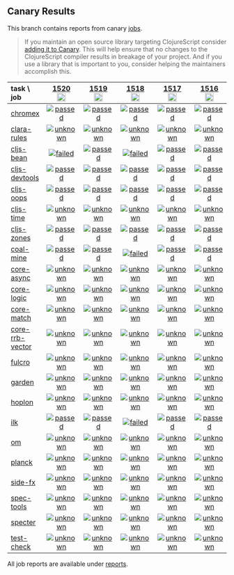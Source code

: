 ## Canary Results

This branch contains reports from canary [jobs](https://github.com/cljs-oss/canary/tree/jobs).

> If you maintain an open source library targeting ClojureScript consider [adding it to Canary](https://github.com/cljs-oss/canary/tree/master#how-to-participate). This will help ensure that no changes to the ClojureScript compiler results in breakage of your project. And if you use a library that is important to you, consider helping the maintainers accomplish this.

[//]: # (begin_overview_table)

| task \ job | <a href="reports/2020/09/01/job-001520-1.10.824-599cd05f" title="job #1520&#xA;&#xA;job&#xA;&#xA;requested by BinaryAge Bot (@babot) on 2020-09-01T11:06:36Z">1520<br/><img width=20 height=20 src="https://avatars0.githubusercontent.com/u/1476765?v=4&s=60"></a> | <a href="reports/2020/08/31/job-001519-1.10.824-599cd05f" title="job #1519&#xA;&#xA;job&#xA;&#xA;requested by BinaryAge Bot (@babot) on 2020-08-31T11:03:00Z">1519<br/><img width=20 height=20 src="https://avatars0.githubusercontent.com/u/1476765?v=4&s=60"></a> | <a href="reports/2020/08/30/job-001518-1.10.824-599cd05f" title="job #1518&#xA;&#xA;job&#xA;&#xA;requested by BinaryAge Bot (@babot) on 2020-08-30T11:11:24Z">1518<br/><img width=20 height=20 src="https://avatars0.githubusercontent.com/u/1476765?v=4&s=60"></a> | <a href="reports/2020/08/29/job-001517-1.10.824-599cd05f" title="job #1517&#xA;&#xA;job&#xA;&#xA;requested by BinaryAge Bot (@babot) on 2020-08-29T11:09:51Z">1517<br/><img width=20 height=20 src="https://avatars0.githubusercontent.com/u/1476765?v=4&s=60"></a> | <a href="reports/2020/08/28/job-001516-1.10.824-599cd05f" title="job #1516&#xA;&#xA;job&#xA;&#xA;requested by BinaryAge Bot (@babot) on 2020-08-28T11:06:32Z">1516<br/><img width=20 height=20 src="https://avatars0.githubusercontent.com/u/1476765?v=4&s=60"></a> | <a href="reports/2020/08/27/job-001515-1.10.824-599cd05f" title="job #1515&#xA;&#xA;job&#xA;&#xA;requested by BinaryAge Bot (@babot) on 2020-08-27T11:05:56Z">1515<br/><img width=20 height=20 src="https://avatars0.githubusercontent.com/u/1476765?v=4&s=60"></a> | <a href="reports/2020/08/26/job-001514-1.10.824-599cd05f" title="job #1514&#xA;&#xA;job&#xA;&#xA;requested by BinaryAge Bot (@babot) on 2020-08-26T11:06:00Z">1514<br/><img width=20 height=20 src="https://avatars0.githubusercontent.com/u/1476765?v=4&s=60"></a> | <a href="reports/2020/08/25/job-001513-1.10.824-599cd05f" title="job #1513&#xA;&#xA;job&#xA;&#xA;requested by BinaryAge Bot (@babot) on 2020-08-25T11:06:29Z">1513<br/><img width=20 height=20 src="https://avatars0.githubusercontent.com/u/1476765?v=4&s=60"></a> | <a href="reports/2020/08/24/job-001512-1.10.824-599cd05f" title="job #1512&#xA;&#xA;job&#xA;&#xA;requested by BinaryAge Bot (@babot) on 2020-08-24T11:05:44Z">1512<br/><img width=20 height=20 src="https://avatars0.githubusercontent.com/u/1476765?v=4&s=60"></a> | <a href="reports/2020/08/23/job-001511-1.10.822-a15247a7" title="job #1511&#xA;&#xA;job&#xA;&#xA;requested by BinaryAge Bot (@babot) on 2020-08-23T11:06:44Z">1511<br/><img width=20 height=20 src="https://avatars0.githubusercontent.com/u/1476765?v=4&s=60"></a> |
| :--- | :---: | :---: | :---: | :---: | :---: | :---: | :---: | :---: | :---: | :---: |
| [chromex](https://github.com/binaryage/chromex) | <a href="reports/2020/09/01/job-001520-1.10.824-599cd05f#-chromex"><img title="passed" src="http://box.binaryage.com/s-passed.svg"><a> | <a href="reports/2020/08/31/job-001519-1.10.824-599cd05f#-chromex"><img title="passed" src="http://box.binaryage.com/s-passed.svg"><a> | <a href="reports/2020/08/30/job-001518-1.10.824-599cd05f#-chromex"><img title="passed" src="http://box.binaryage.com/s-passed.svg"><a> | <a href="reports/2020/08/29/job-001517-1.10.824-599cd05f#-chromex"><img title="passed" src="http://box.binaryage.com/s-passed.svg"><a> | <a href="reports/2020/08/28/job-001516-1.10.824-599cd05f#-chromex"><img title="passed" src="http://box.binaryage.com/s-passed.svg"><a> | <a href="reports/2020/08/27/job-001515-1.10.824-599cd05f#-chromex"><img title="passed" src="http://box.binaryage.com/s-passed.svg"><a> | <a href="reports/2020/08/26/job-001514-1.10.824-599cd05f#-chromex"><img title="passed" src="http://box.binaryage.com/s-passed.svg"><a> | <a href="reports/2020/08/25/job-001513-1.10.824-599cd05f#-chromex"><img title="passed" src="http://box.binaryage.com/s-passed.svg"><a> | <a href="reports/2020/08/24/job-001512-1.10.824-599cd05f#-chromex"><img title="passed" src="http://box.binaryage.com/s-passed.svg"><a> | <a href="reports/2020/08/23/job-001511-1.10.822-a15247a7#-chromex"><img title="passed" src="http://box.binaryage.com/s-passed.svg"><a> |
| [clara-rules](https://github.com/cerner/clara-rules) | <a href="reports/2020/09/01/job-001520-1.10.824-599cd05f#-clara-rules"><img title="unknown" src="http://box.binaryage.com/s-unknown.svg"><a> | <a href="reports/2020/08/31/job-001519-1.10.824-599cd05f#-clara-rules"><img title="unknown" src="http://box.binaryage.com/s-unknown.svg"><a> | <a href="reports/2020/08/30/job-001518-1.10.824-599cd05f#-clara-rules"><img title="unknown" src="http://box.binaryage.com/s-unknown.svg"><a> | <a href="reports/2020/08/29/job-001517-1.10.824-599cd05f#-clara-rules"><img title="unknown" src="http://box.binaryage.com/s-unknown.svg"><a> | <a href="reports/2020/08/28/job-001516-1.10.824-599cd05f#-clara-rules"><img title="unknown" src="http://box.binaryage.com/s-unknown.svg"><a> | <a href="reports/2020/08/27/job-001515-1.10.824-599cd05f#-clara-rules"><img title="unknown" src="http://box.binaryage.com/s-unknown.svg"><a> | <a href="reports/2020/08/26/job-001514-1.10.824-599cd05f#-clara-rules"><img title="unknown" src="http://box.binaryage.com/s-unknown.svg"><a> | <a href="reports/2020/08/25/job-001513-1.10.824-599cd05f#-clara-rules"><img title="unknown" src="http://box.binaryage.com/s-unknown.svg"><a> | <a href="reports/2020/08/24/job-001512-1.10.824-599cd05f#-clara-rules"><img title="unknown" src="http://box.binaryage.com/s-unknown.svg"><a> | <a href="reports/2020/08/23/job-001511-1.10.822-a15247a7#-clara-rules"><img title="unknown" src="http://box.binaryage.com/s-unknown.svg"><a> |
| [cljs-bean](https://github.com/mfikes/cljs-bean) | <a href="reports/2020/09/01/job-001520-1.10.824-599cd05f#-cljs-bean"><img title="failed" src="http://box.binaryage.com/s-failed.svg"><a> | <a href="reports/2020/08/31/job-001519-1.10.824-599cd05f#-cljs-bean"><img title="passed" src="http://box.binaryage.com/s-passed.svg"><a> | <a href="reports/2020/08/30/job-001518-1.10.824-599cd05f#-cljs-bean"><img title="failed" src="http://box.binaryage.com/s-failed.svg"><a> | <a href="reports/2020/08/29/job-001517-1.10.824-599cd05f#-cljs-bean"><img title="passed" src="http://box.binaryage.com/s-passed.svg"><a> | <a href="reports/2020/08/28/job-001516-1.10.824-599cd05f#-cljs-bean"><img title="passed" src="http://box.binaryage.com/s-passed.svg"><a> | <a href="reports/2020/08/27/job-001515-1.10.824-599cd05f#-cljs-bean"><img title="passed" src="http://box.binaryage.com/s-passed.svg"><a> | <a href="reports/2020/08/26/job-001514-1.10.824-599cd05f#-cljs-bean"><img title="passed" src="http://box.binaryage.com/s-passed.svg"><a> | <a href="reports/2020/08/25/job-001513-1.10.824-599cd05f#-cljs-bean"><img title="passed" src="http://box.binaryage.com/s-passed.svg"><a> | <a href="reports/2020/08/24/job-001512-1.10.824-599cd05f#-cljs-bean"><img title="passed" src="http://box.binaryage.com/s-passed.svg"><a> | <a href="reports/2020/08/23/job-001511-1.10.822-a15247a7#-cljs-bean"><img title="passed" src="http://box.binaryage.com/s-passed.svg"><a> |
| [cljs-devtools](https://github.com/binaryage/cljs-devtools) | <a href="reports/2020/09/01/job-001520-1.10.824-599cd05f#-cljs-devtools"><img title="passed" src="http://box.binaryage.com/s-passed.svg"><a> | <a href="reports/2020/08/31/job-001519-1.10.824-599cd05f#-cljs-devtools"><img title="passed" src="http://box.binaryage.com/s-passed.svg"><a> | <a href="reports/2020/08/30/job-001518-1.10.824-599cd05f#-cljs-devtools"><img title="passed" src="http://box.binaryage.com/s-passed.svg"><a> | <a href="reports/2020/08/29/job-001517-1.10.824-599cd05f#-cljs-devtools"><img title="passed" src="http://box.binaryage.com/s-passed.svg"><a> | <a href="reports/2020/08/28/job-001516-1.10.824-599cd05f#-cljs-devtools"><img title="passed" src="http://box.binaryage.com/s-passed.svg"><a> | <a href="reports/2020/08/27/job-001515-1.10.824-599cd05f#-cljs-devtools"><img title="passed" src="http://box.binaryage.com/s-passed.svg"><a> | <a href="reports/2020/08/26/job-001514-1.10.824-599cd05f#-cljs-devtools"><img title="passed" src="http://box.binaryage.com/s-passed.svg"><a> | <a href="reports/2020/08/25/job-001513-1.10.824-599cd05f#-cljs-devtools"><img title="passed" src="http://box.binaryage.com/s-passed.svg"><a> | <a href="reports/2020/08/24/job-001512-1.10.824-599cd05f#-cljs-devtools"><img title="passed" src="http://box.binaryage.com/s-passed.svg"><a> | <a href="reports/2020/08/23/job-001511-1.10.822-a15247a7#-cljs-devtools"><img title="passed" src="http://box.binaryage.com/s-passed.svg"><a> |
| [cljs-oops](https://github.com/binaryage/cljs-oops) | <a href="reports/2020/09/01/job-001520-1.10.824-599cd05f#-cljs-oops"><img title="passed" src="http://box.binaryage.com/s-passed.svg"><a> | <a href="reports/2020/08/31/job-001519-1.10.824-599cd05f#-cljs-oops"><img title="passed" src="http://box.binaryage.com/s-passed.svg"><a> | <a href="reports/2020/08/30/job-001518-1.10.824-599cd05f#-cljs-oops"><img title="passed" src="http://box.binaryage.com/s-passed.svg"><a> | <a href="reports/2020/08/29/job-001517-1.10.824-599cd05f#-cljs-oops"><img title="passed" src="http://box.binaryage.com/s-passed.svg"><a> | <a href="reports/2020/08/28/job-001516-1.10.824-599cd05f#-cljs-oops"><img title="passed" src="http://box.binaryage.com/s-passed.svg"><a> | <a href="reports/2020/08/27/job-001515-1.10.824-599cd05f#-cljs-oops"><img title="passed" src="http://box.binaryage.com/s-passed.svg"><a> | <a href="reports/2020/08/26/job-001514-1.10.824-599cd05f#-cljs-oops"><img title="passed" src="http://box.binaryage.com/s-passed.svg"><a> | <a href="reports/2020/08/25/job-001513-1.10.824-599cd05f#-cljs-oops"><img title="passed" src="http://box.binaryage.com/s-passed.svg"><a> | <a href="reports/2020/08/24/job-001512-1.10.824-599cd05f#-cljs-oops"><img title="passed" src="http://box.binaryage.com/s-passed.svg"><a> | <a href="reports/2020/08/23/job-001511-1.10.822-a15247a7#-cljs-oops"><img title="passed" src="http://box.binaryage.com/s-passed.svg"><a> |
| [cljs-time](https://github.com/andrewmcveigh/cljs-time) | <a href="reports/2020/09/01/job-001520-1.10.824-599cd05f#-cljs-time"><img title="unknown" src="http://box.binaryage.com/s-unknown.svg"><a> | <a href="reports/2020/08/31/job-001519-1.10.824-599cd05f#-cljs-time"><img title="unknown" src="http://box.binaryage.com/s-unknown.svg"><a> | <a href="reports/2020/08/30/job-001518-1.10.824-599cd05f#-cljs-time"><img title="unknown" src="http://box.binaryage.com/s-unknown.svg"><a> | <a href="reports/2020/08/29/job-001517-1.10.824-599cd05f#-cljs-time"><img title="unknown" src="http://box.binaryage.com/s-unknown.svg"><a> | <a href="reports/2020/08/28/job-001516-1.10.824-599cd05f#-cljs-time"><img title="unknown" src="http://box.binaryage.com/s-unknown.svg"><a> | <a href="reports/2020/08/27/job-001515-1.10.824-599cd05f#-cljs-time"><img title="unknown" src="http://box.binaryage.com/s-unknown.svg"><a> | <a href="reports/2020/08/26/job-001514-1.10.824-599cd05f#-cljs-time"><img title="unknown" src="http://box.binaryage.com/s-unknown.svg"><a> | <a href="reports/2020/08/25/job-001513-1.10.824-599cd05f#-cljs-time"><img title="unknown" src="http://box.binaryage.com/s-unknown.svg"><a> | <a href="reports/2020/08/24/job-001512-1.10.824-599cd05f#-cljs-time"><img title="unknown" src="http://box.binaryage.com/s-unknown.svg"><a> | <a href="reports/2020/08/23/job-001511-1.10.822-a15247a7#-cljs-time"><img title="unknown" src="http://box.binaryage.com/s-unknown.svg"><a> |
| [cljs-zones](https://github.com/binaryage/cljs-zones) | <a href="reports/2020/09/01/job-001520-1.10.824-599cd05f#-cljs-zones"><img title="passed" src="http://box.binaryage.com/s-passed.svg"><a> | <a href="reports/2020/08/31/job-001519-1.10.824-599cd05f#-cljs-zones"><img title="passed" src="http://box.binaryage.com/s-passed.svg"><a> | <a href="reports/2020/08/30/job-001518-1.10.824-599cd05f#-cljs-zones"><img title="passed" src="http://box.binaryage.com/s-passed.svg"><a> | <a href="reports/2020/08/29/job-001517-1.10.824-599cd05f#-cljs-zones"><img title="passed" src="http://box.binaryage.com/s-passed.svg"><a> | <a href="reports/2020/08/28/job-001516-1.10.824-599cd05f#-cljs-zones"><img title="passed" src="http://box.binaryage.com/s-passed.svg"><a> | <a href="reports/2020/08/27/job-001515-1.10.824-599cd05f#-cljs-zones"><img title="passed" src="http://box.binaryage.com/s-passed.svg"><a> | <a href="reports/2020/08/26/job-001514-1.10.824-599cd05f#-cljs-zones"><img title="passed" src="http://box.binaryage.com/s-passed.svg"><a> | <a href="reports/2020/08/25/job-001513-1.10.824-599cd05f#-cljs-zones"><img title="passed" src="http://box.binaryage.com/s-passed.svg"><a> | <a href="reports/2020/08/24/job-001512-1.10.824-599cd05f#-cljs-zones"><img title="passed" src="http://box.binaryage.com/s-passed.svg"><a> | <a href="reports/2020/08/23/job-001511-1.10.822-a15247a7#-cljs-zones"><img title="passed" src="http://box.binaryage.com/s-passed.svg"><a> |
| [coal-mine](https://github.com/mfikes/coal-mine) | <a href="reports/2020/09/01/job-001520-1.10.824-599cd05f#-coal-mine"><img title="passed" src="http://box.binaryage.com/s-passed.svg"><a> | <a href="reports/2020/08/31/job-001519-1.10.824-599cd05f#-coal-mine"><img title="passed" src="http://box.binaryage.com/s-passed.svg"><a> | <a href="reports/2020/08/30/job-001518-1.10.824-599cd05f#-coal-mine"><img title="failed" src="http://box.binaryage.com/s-failed.svg"><a> | <a href="reports/2020/08/29/job-001517-1.10.824-599cd05f#-coal-mine"><img title="passed" src="http://box.binaryage.com/s-passed.svg"><a> | <a href="reports/2020/08/28/job-001516-1.10.824-599cd05f#-coal-mine"><img title="passed" src="http://box.binaryage.com/s-passed.svg"><a> | <a href="reports/2020/08/27/job-001515-1.10.824-599cd05f#-coal-mine"><img title="passed" src="http://box.binaryage.com/s-passed.svg"><a> | <a href="reports/2020/08/26/job-001514-1.10.824-599cd05f#-coal-mine"><img title="passed" src="http://box.binaryage.com/s-passed.svg"><a> | <a href="reports/2020/08/25/job-001513-1.10.824-599cd05f#-coal-mine"><img title="passed" src="http://box.binaryage.com/s-passed.svg"><a> | <a href="reports/2020/08/24/job-001512-1.10.824-599cd05f#-coal-mine"><img title="passed" src="http://box.binaryage.com/s-passed.svg"><a> | <a href="reports/2020/08/23/job-001511-1.10.822-a15247a7#-coal-mine"><img title="passed" src="http://box.binaryage.com/s-passed.svg"><a> |
| [core-async](https://github.com/clojure/core.async) | <a href="reports/2020/09/01/job-001520-1.10.824-599cd05f#-core-async"><img title="unknown" src="http://box.binaryage.com/s-unknown.svg"><a> | <a href="reports/2020/08/31/job-001519-1.10.824-599cd05f#-core-async"><img title="unknown" src="http://box.binaryage.com/s-unknown.svg"><a> | <a href="reports/2020/08/30/job-001518-1.10.824-599cd05f#-core-async"><img title="unknown" src="http://box.binaryage.com/s-unknown.svg"><a> | <a href="reports/2020/08/29/job-001517-1.10.824-599cd05f#-core-async"><img title="unknown" src="http://box.binaryage.com/s-unknown.svg"><a> | <a href="reports/2020/08/28/job-001516-1.10.824-599cd05f#-core-async"><img title="unknown" src="http://box.binaryage.com/s-unknown.svg"><a> | <a href="reports/2020/08/27/job-001515-1.10.824-599cd05f#-core-async"><img title="unknown" src="http://box.binaryage.com/s-unknown.svg"><a> | <a href="reports/2020/08/26/job-001514-1.10.824-599cd05f#-core-async"><img title="unknown" src="http://box.binaryage.com/s-unknown.svg"><a> | <a href="reports/2020/08/25/job-001513-1.10.824-599cd05f#-core-async"><img title="unknown" src="http://box.binaryage.com/s-unknown.svg"><a> | <a href="reports/2020/08/24/job-001512-1.10.824-599cd05f#-core-async"><img title="unknown" src="http://box.binaryage.com/s-unknown.svg"><a> | <a href="reports/2020/08/23/job-001511-1.10.822-a15247a7#-core-async"><img title="unknown" src="http://box.binaryage.com/s-unknown.svg"><a> |
| [core-logic](https://github.com/clojure/core.logic) | <a href="reports/2020/09/01/job-001520-1.10.824-599cd05f#-core-logic"><img title="unknown" src="http://box.binaryage.com/s-unknown.svg"><a> | <a href="reports/2020/08/31/job-001519-1.10.824-599cd05f#-core-logic"><img title="unknown" src="http://box.binaryage.com/s-unknown.svg"><a> | <a href="reports/2020/08/30/job-001518-1.10.824-599cd05f#-core-logic"><img title="unknown" src="http://box.binaryage.com/s-unknown.svg"><a> | <a href="reports/2020/08/29/job-001517-1.10.824-599cd05f#-core-logic"><img title="unknown" src="http://box.binaryage.com/s-unknown.svg"><a> | <a href="reports/2020/08/28/job-001516-1.10.824-599cd05f#-core-logic"><img title="unknown" src="http://box.binaryage.com/s-unknown.svg"><a> | <a href="reports/2020/08/27/job-001515-1.10.824-599cd05f#-core-logic"><img title="unknown" src="http://box.binaryage.com/s-unknown.svg"><a> | <a href="reports/2020/08/26/job-001514-1.10.824-599cd05f#-core-logic"><img title="unknown" src="http://box.binaryage.com/s-unknown.svg"><a> | <a href="reports/2020/08/25/job-001513-1.10.824-599cd05f#-core-logic"><img title="unknown" src="http://box.binaryage.com/s-unknown.svg"><a> | <a href="reports/2020/08/24/job-001512-1.10.824-599cd05f#-core-logic"><img title="unknown" src="http://box.binaryage.com/s-unknown.svg"><a> | <a href="reports/2020/08/23/job-001511-1.10.822-a15247a7#-core-logic"><img title="unknown" src="http://box.binaryage.com/s-unknown.svg"><a> |
| [core-match](https://github.com/clojure/core.match) | <a href="reports/2020/09/01/job-001520-1.10.824-599cd05f#-core-match"><img title="unknown" src="http://box.binaryage.com/s-unknown.svg"><a> | <a href="reports/2020/08/31/job-001519-1.10.824-599cd05f#-core-match"><img title="unknown" src="http://box.binaryage.com/s-unknown.svg"><a> | <a href="reports/2020/08/30/job-001518-1.10.824-599cd05f#-core-match"><img title="unknown" src="http://box.binaryage.com/s-unknown.svg"><a> | <a href="reports/2020/08/29/job-001517-1.10.824-599cd05f#-core-match"><img title="unknown" src="http://box.binaryage.com/s-unknown.svg"><a> | <a href="reports/2020/08/28/job-001516-1.10.824-599cd05f#-core-match"><img title="unknown" src="http://box.binaryage.com/s-unknown.svg"><a> | <a href="reports/2020/08/27/job-001515-1.10.824-599cd05f#-core-match"><img title="unknown" src="http://box.binaryage.com/s-unknown.svg"><a> | <a href="reports/2020/08/26/job-001514-1.10.824-599cd05f#-core-match"><img title="unknown" src="http://box.binaryage.com/s-unknown.svg"><a> | <a href="reports/2020/08/25/job-001513-1.10.824-599cd05f#-core-match"><img title="unknown" src="http://box.binaryage.com/s-unknown.svg"><a> | <a href="reports/2020/08/24/job-001512-1.10.824-599cd05f#-core-match"><img title="unknown" src="http://box.binaryage.com/s-unknown.svg"><a> | <a href="reports/2020/08/23/job-001511-1.10.822-a15247a7#-core-match"><img title="unknown" src="http://box.binaryage.com/s-unknown.svg"><a> |
| [core-rrb-vector](https://github.com/clojure/core.rrb-vector) | <a href="reports/2020/09/01/job-001520-1.10.824-599cd05f#-core-rrb-vector"><img title="unknown" src="http://box.binaryage.com/s-unknown.svg"><a> | <a href="reports/2020/08/31/job-001519-1.10.824-599cd05f#-core-rrb-vector"><img title="unknown" src="http://box.binaryage.com/s-unknown.svg"><a> | <a href="reports/2020/08/30/job-001518-1.10.824-599cd05f#-core-rrb-vector"><img title="unknown" src="http://box.binaryage.com/s-unknown.svg"><a> | <a href="reports/2020/08/29/job-001517-1.10.824-599cd05f#-core-rrb-vector"><img title="unknown" src="http://box.binaryage.com/s-unknown.svg"><a> | <a href="reports/2020/08/28/job-001516-1.10.824-599cd05f#-core-rrb-vector"><img title="unknown" src="http://box.binaryage.com/s-unknown.svg"><a> | <a href="reports/2020/08/27/job-001515-1.10.824-599cd05f#-core-rrb-vector"><img title="unknown" src="http://box.binaryage.com/s-unknown.svg"><a> | <a href="reports/2020/08/26/job-001514-1.10.824-599cd05f#-core-rrb-vector"><img title="unknown" src="http://box.binaryage.com/s-unknown.svg"><a> | <a href="reports/2020/08/25/job-001513-1.10.824-599cd05f#-core-rrb-vector"><img title="unknown" src="http://box.binaryage.com/s-unknown.svg"><a> | <a href="reports/2020/08/24/job-001512-1.10.824-599cd05f#-core-rrb-vector"><img title="unknown" src="http://box.binaryage.com/s-unknown.svg"><a> | <a href="reports/2020/08/23/job-001511-1.10.822-a15247a7#-core-rrb-vector"><img title="unknown" src="http://box.binaryage.com/s-unknown.svg"><a> |
| [fulcro](https://github.com/fulcrologic/fulcro) | <a href="reports/2020/09/01/job-001520-1.10.824-599cd05f#-fulcro"><img title="unknown" src="http://box.binaryage.com/s-unknown.svg"><a> | <a href="reports/2020/08/31/job-001519-1.10.824-599cd05f#-fulcro"><img title="unknown" src="http://box.binaryage.com/s-unknown.svg"><a> | <a href="reports/2020/08/30/job-001518-1.10.824-599cd05f#-fulcro"><img title="unknown" src="http://box.binaryage.com/s-unknown.svg"><a> | <a href="reports/2020/08/29/job-001517-1.10.824-599cd05f#-fulcro"><img title="unknown" src="http://box.binaryage.com/s-unknown.svg"><a> | <a href="reports/2020/08/28/job-001516-1.10.824-599cd05f#-fulcro"><img title="unknown" src="http://box.binaryage.com/s-unknown.svg"><a> | <a href="reports/2020/08/27/job-001515-1.10.824-599cd05f#-fulcro"><img title="unknown" src="http://box.binaryage.com/s-unknown.svg"><a> | <a href="reports/2020/08/26/job-001514-1.10.824-599cd05f#-fulcro"><img title="unknown" src="http://box.binaryage.com/s-unknown.svg"><a> | <a href="reports/2020/08/25/job-001513-1.10.824-599cd05f#-fulcro"><img title="unknown" src="http://box.binaryage.com/s-unknown.svg"><a> | <a href="reports/2020/08/24/job-001512-1.10.824-599cd05f#-fulcro"><img title="unknown" src="http://box.binaryage.com/s-unknown.svg"><a> | <a href="reports/2020/08/23/job-001511-1.10.822-a15247a7#-fulcro"><img title="unknown" src="http://box.binaryage.com/s-unknown.svg"><a> |
| [garden](https://github.com/noprompt/garden) | <a href="reports/2020/09/01/job-001520-1.10.824-599cd05f#-garden"><img title="unknown" src="http://box.binaryage.com/s-unknown.svg"><a> | <a href="reports/2020/08/31/job-001519-1.10.824-599cd05f#-garden"><img title="unknown" src="http://box.binaryage.com/s-unknown.svg"><a> | <a href="reports/2020/08/30/job-001518-1.10.824-599cd05f#-garden"><img title="unknown" src="http://box.binaryage.com/s-unknown.svg"><a> | <a href="reports/2020/08/29/job-001517-1.10.824-599cd05f#-garden"><img title="unknown" src="http://box.binaryage.com/s-unknown.svg"><a> | <a href="reports/2020/08/28/job-001516-1.10.824-599cd05f#-garden"><img title="unknown" src="http://box.binaryage.com/s-unknown.svg"><a> | <a href="reports/2020/08/27/job-001515-1.10.824-599cd05f#-garden"><img title="unknown" src="http://box.binaryage.com/s-unknown.svg"><a> | <a href="reports/2020/08/26/job-001514-1.10.824-599cd05f#-garden"><img title="unknown" src="http://box.binaryage.com/s-unknown.svg"><a> | <a href="reports/2020/08/25/job-001513-1.10.824-599cd05f#-garden"><img title="unknown" src="http://box.binaryage.com/s-unknown.svg"><a> | <a href="reports/2020/08/24/job-001512-1.10.824-599cd05f#-garden"><img title="unknown" src="http://box.binaryage.com/s-unknown.svg"><a> | <a href="reports/2020/08/23/job-001511-1.10.822-a15247a7#-garden"><img title="unknown" src="http://box.binaryage.com/s-unknown.svg"><a> |
| [hoplon](https://github.com/hoplon/hoplon) | <a href="reports/2020/09/01/job-001520-1.10.824-599cd05f#-hoplon"><img title="unknown" src="http://box.binaryage.com/s-unknown.svg"><a> | <a href="reports/2020/08/31/job-001519-1.10.824-599cd05f#-hoplon"><img title="unknown" src="http://box.binaryage.com/s-unknown.svg"><a> | <a href="reports/2020/08/30/job-001518-1.10.824-599cd05f#-hoplon"><img title="unknown" src="http://box.binaryage.com/s-unknown.svg"><a> | <a href="reports/2020/08/29/job-001517-1.10.824-599cd05f#-hoplon"><img title="unknown" src="http://box.binaryage.com/s-unknown.svg"><a> | <a href="reports/2020/08/28/job-001516-1.10.824-599cd05f#-hoplon"><img title="unknown" src="http://box.binaryage.com/s-unknown.svg"><a> | <a href="reports/2020/08/27/job-001515-1.10.824-599cd05f#-hoplon"><img title="unknown" src="http://box.binaryage.com/s-unknown.svg"><a> | <a href="reports/2020/08/26/job-001514-1.10.824-599cd05f#-hoplon"><img title="unknown" src="http://box.binaryage.com/s-unknown.svg"><a> | <a href="reports/2020/08/25/job-001513-1.10.824-599cd05f#-hoplon"><img title="unknown" src="http://box.binaryage.com/s-unknown.svg"><a> | <a href="reports/2020/08/24/job-001512-1.10.824-599cd05f#-hoplon"><img title="unknown" src="http://box.binaryage.com/s-unknown.svg"><a> | <a href="reports/2020/08/23/job-001511-1.10.822-a15247a7#-hoplon"><img title="unknown" src="http://box.binaryage.com/s-unknown.svg"><a> |
| [ilk](https://github.com/mfikes/ilk) | <a href="reports/2020/09/01/job-001520-1.10.824-599cd05f#-ilk"><img title="passed" src="http://box.binaryage.com/s-passed.svg"><a> | <a href="reports/2020/08/31/job-001519-1.10.824-599cd05f#-ilk"><img title="passed" src="http://box.binaryage.com/s-passed.svg"><a> | <a href="reports/2020/08/30/job-001518-1.10.824-599cd05f#-ilk"><img title="failed" src="http://box.binaryage.com/s-failed.svg"><a> | <a href="reports/2020/08/29/job-001517-1.10.824-599cd05f#-ilk"><img title="passed" src="http://box.binaryage.com/s-passed.svg"><a> | <a href="reports/2020/08/28/job-001516-1.10.824-599cd05f#-ilk"><img title="passed" src="http://box.binaryage.com/s-passed.svg"><a> | <a href="reports/2020/08/27/job-001515-1.10.824-599cd05f#-ilk"><img title="passed" src="http://box.binaryage.com/s-passed.svg"><a> | <a href="reports/2020/08/26/job-001514-1.10.824-599cd05f#-ilk"><img title="passed" src="http://box.binaryage.com/s-passed.svg"><a> | <a href="reports/2020/08/25/job-001513-1.10.824-599cd05f#-ilk"><img title="passed" src="http://box.binaryage.com/s-passed.svg"><a> | <a href="reports/2020/08/24/job-001512-1.10.824-599cd05f#-ilk"><img title="passed" src="http://box.binaryage.com/s-passed.svg"><a> | <a href="reports/2020/08/23/job-001511-1.10.822-a15247a7#-ilk"><img title="passed" src="http://box.binaryage.com/s-passed.svg"><a> |
| [om](https://github.com/omcljs/om) | <a href="reports/2020/09/01/job-001520-1.10.824-599cd05f#-om"><img title="unknown" src="http://box.binaryage.com/s-unknown.svg"><a> | <a href="reports/2020/08/31/job-001519-1.10.824-599cd05f#-om"><img title="unknown" src="http://box.binaryage.com/s-unknown.svg"><a> | <a href="reports/2020/08/30/job-001518-1.10.824-599cd05f#-om"><img title="unknown" src="http://box.binaryage.com/s-unknown.svg"><a> | <a href="reports/2020/08/29/job-001517-1.10.824-599cd05f#-om"><img title="unknown" src="http://box.binaryage.com/s-unknown.svg"><a> | <a href="reports/2020/08/28/job-001516-1.10.824-599cd05f#-om"><img title="unknown" src="http://box.binaryage.com/s-unknown.svg"><a> | <a href="reports/2020/08/27/job-001515-1.10.824-599cd05f#-om"><img title="unknown" src="http://box.binaryage.com/s-unknown.svg"><a> | <a href="reports/2020/08/26/job-001514-1.10.824-599cd05f#-om"><img title="unknown" src="http://box.binaryage.com/s-unknown.svg"><a> | <a href="reports/2020/08/25/job-001513-1.10.824-599cd05f#-om"><img title="unknown" src="http://box.binaryage.com/s-unknown.svg"><a> | <a href="reports/2020/08/24/job-001512-1.10.824-599cd05f#-om"><img title="unknown" src="http://box.binaryage.com/s-unknown.svg"><a> | <a href="reports/2020/08/23/job-001511-1.10.822-a15247a7#-om"><img title="unknown" src="http://box.binaryage.com/s-unknown.svg"><a> |
| [planck](https://github.com/planck-repl/planck) | <a href="reports/2020/09/01/job-001520-1.10.824-599cd05f#-planck"><img title="unknown" src="http://box.binaryage.com/s-unknown.svg"><a> | <a href="reports/2020/08/31/job-001519-1.10.824-599cd05f#-planck"><img title="unknown" src="http://box.binaryage.com/s-unknown.svg"><a> | <a href="reports/2020/08/30/job-001518-1.10.824-599cd05f#-planck"><img title="unknown" src="http://box.binaryage.com/s-unknown.svg"><a> | <a href="reports/2020/08/29/job-001517-1.10.824-599cd05f#-planck"><img title="unknown" src="http://box.binaryage.com/s-unknown.svg"><a> | <a href="reports/2020/08/28/job-001516-1.10.824-599cd05f#-planck"><img title="unknown" src="http://box.binaryage.com/s-unknown.svg"><a> | <a href="reports/2020/08/27/job-001515-1.10.824-599cd05f#-planck"><img title="unknown" src="http://box.binaryage.com/s-unknown.svg"><a> | <a href="reports/2020/08/26/job-001514-1.10.824-599cd05f#-planck"><img title="unknown" src="http://box.binaryage.com/s-unknown.svg"><a> | <a href="reports/2020/08/25/job-001513-1.10.824-599cd05f#-planck"><img title="unknown" src="http://box.binaryage.com/s-unknown.svg"><a> | <a href="reports/2020/08/24/job-001512-1.10.824-599cd05f#-planck"><img title="unknown" src="http://box.binaryage.com/s-unknown.svg"><a> | <a href="reports/2020/08/23/job-001511-1.10.822-a15247a7#-planck"><img title="unknown" src="http://box.binaryage.com/s-unknown.svg"><a> |
| [side-fx](https://github.com/cljsrn/side-fx) | <a href="reports/2020/09/01/job-001520-1.10.824-599cd05f#-side-fx"><img title="unknown" src="http://box.binaryage.com/s-unknown.svg"><a> | <a href="reports/2020/08/31/job-001519-1.10.824-599cd05f#-side-fx"><img title="unknown" src="http://box.binaryage.com/s-unknown.svg"><a> | <a href="reports/2020/08/30/job-001518-1.10.824-599cd05f#-side-fx"><img title="unknown" src="http://box.binaryage.com/s-unknown.svg"><a> | <a href="reports/2020/08/29/job-001517-1.10.824-599cd05f#-side-fx"><img title="unknown" src="http://box.binaryage.com/s-unknown.svg"><a> | <a href="reports/2020/08/28/job-001516-1.10.824-599cd05f#-side-fx"><img title="unknown" src="http://box.binaryage.com/s-unknown.svg"><a> | <a href="reports/2020/08/27/job-001515-1.10.824-599cd05f#-side-fx"><img title="unknown" src="http://box.binaryage.com/s-unknown.svg"><a> | <a href="reports/2020/08/26/job-001514-1.10.824-599cd05f#-side-fx"><img title="unknown" src="http://box.binaryage.com/s-unknown.svg"><a> | <a href="reports/2020/08/25/job-001513-1.10.824-599cd05f#-side-fx"><img title="unknown" src="http://box.binaryage.com/s-unknown.svg"><a> | <a href="reports/2020/08/24/job-001512-1.10.824-599cd05f#-side-fx"><img title="unknown" src="http://box.binaryage.com/s-unknown.svg"><a> | <a href="reports/2020/08/23/job-001511-1.10.822-a15247a7#-side-fx"><img title="unknown" src="http://box.binaryage.com/s-unknown.svg"><a> |
| [spec-tools](https://github.com/metosin/spec-tools) | <a href="reports/2020/09/01/job-001520-1.10.824-599cd05f#-spec-tools"><img title="unknown" src="http://box.binaryage.com/s-unknown.svg"><a> | <a href="reports/2020/08/31/job-001519-1.10.824-599cd05f#-spec-tools"><img title="unknown" src="http://box.binaryage.com/s-unknown.svg"><a> | <a href="reports/2020/08/30/job-001518-1.10.824-599cd05f#-spec-tools"><img title="unknown" src="http://box.binaryage.com/s-unknown.svg"><a> | <a href="reports/2020/08/29/job-001517-1.10.824-599cd05f#-spec-tools"><img title="unknown" src="http://box.binaryage.com/s-unknown.svg"><a> | <a href="reports/2020/08/28/job-001516-1.10.824-599cd05f#-spec-tools"><img title="unknown" src="http://box.binaryage.com/s-unknown.svg"><a> | <a href="reports/2020/08/27/job-001515-1.10.824-599cd05f#-spec-tools"><img title="unknown" src="http://box.binaryage.com/s-unknown.svg"><a> | <a href="reports/2020/08/26/job-001514-1.10.824-599cd05f#-spec-tools"><img title="unknown" src="http://box.binaryage.com/s-unknown.svg"><a> | <a href="reports/2020/08/25/job-001513-1.10.824-599cd05f#-spec-tools"><img title="unknown" src="http://box.binaryage.com/s-unknown.svg"><a> | <a href="reports/2020/08/24/job-001512-1.10.824-599cd05f#-spec-tools"><img title="unknown" src="http://box.binaryage.com/s-unknown.svg"><a> | <a href="reports/2020/08/23/job-001511-1.10.822-a15247a7#-spec-tools"><img title="unknown" src="http://box.binaryage.com/s-unknown.svg"><a> |
| [specter](https://github.com/nathanmarz/specter) | <a href="reports/2020/09/01/job-001520-1.10.824-599cd05f#-specter"><img title="unknown" src="http://box.binaryage.com/s-unknown.svg"><a> | <a href="reports/2020/08/31/job-001519-1.10.824-599cd05f#-specter"><img title="unknown" src="http://box.binaryage.com/s-unknown.svg"><a> | <a href="reports/2020/08/30/job-001518-1.10.824-599cd05f#-specter"><img title="unknown" src="http://box.binaryage.com/s-unknown.svg"><a> | <a href="reports/2020/08/29/job-001517-1.10.824-599cd05f#-specter"><img title="unknown" src="http://box.binaryage.com/s-unknown.svg"><a> | <a href="reports/2020/08/28/job-001516-1.10.824-599cd05f#-specter"><img title="unknown" src="http://box.binaryage.com/s-unknown.svg"><a> | <a href="reports/2020/08/27/job-001515-1.10.824-599cd05f#-specter"><img title="unknown" src="http://box.binaryage.com/s-unknown.svg"><a> | <a href="reports/2020/08/26/job-001514-1.10.824-599cd05f#-specter"><img title="unknown" src="http://box.binaryage.com/s-unknown.svg"><a> | <a href="reports/2020/08/25/job-001513-1.10.824-599cd05f#-specter"><img title="unknown" src="http://box.binaryage.com/s-unknown.svg"><a> | <a href="reports/2020/08/24/job-001512-1.10.824-599cd05f#-specter"><img title="unknown" src="http://box.binaryage.com/s-unknown.svg"><a> | <a href="reports/2020/08/23/job-001511-1.10.822-a15247a7#-specter"><img title="unknown" src="http://box.binaryage.com/s-unknown.svg"><a> |
| [test-check](https://github.com/clojure/test.check) | <a href="reports/2020/09/01/job-001520-1.10.824-599cd05f#-test-check"><img title="unknown" src="http://box.binaryage.com/s-unknown.svg"><a> | <a href="reports/2020/08/31/job-001519-1.10.824-599cd05f#-test-check"><img title="unknown" src="http://box.binaryage.com/s-unknown.svg"><a> | <a href="reports/2020/08/30/job-001518-1.10.824-599cd05f#-test-check"><img title="unknown" src="http://box.binaryage.com/s-unknown.svg"><a> | <a href="reports/2020/08/29/job-001517-1.10.824-599cd05f#-test-check"><img title="unknown" src="http://box.binaryage.com/s-unknown.svg"><a> | <a href="reports/2020/08/28/job-001516-1.10.824-599cd05f#-test-check"><img title="unknown" src="http://box.binaryage.com/s-unknown.svg"><a> | <a href="reports/2020/08/27/job-001515-1.10.824-599cd05f#-test-check"><img title="unknown" src="http://box.binaryage.com/s-unknown.svg"><a> | <a href="reports/2020/08/26/job-001514-1.10.824-599cd05f#-test-check"><img title="unknown" src="http://box.binaryage.com/s-unknown.svg"><a> | <a href="reports/2020/08/25/job-001513-1.10.824-599cd05f#-test-check"><img title="unknown" src="http://box.binaryage.com/s-unknown.svg"><a> | <a href="reports/2020/08/24/job-001512-1.10.824-599cd05f#-test-check"><img title="unknown" src="http://box.binaryage.com/s-unknown.svg"><a> | <a href="reports/2020/08/23/job-001511-1.10.822-a15247a7#-test-check"><img title="unknown" src="http://box.binaryage.com/s-unknown.svg"><a> |

[//]: # (end_overview_table)

All job reports are available under [reports](reports).
